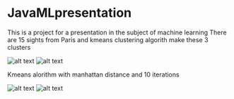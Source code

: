 # JavaMLpresentation
This is a project for a presentation in the subject of machine learning
There are 15 sights from Paris and  kmeans clustering algorith make these 3 clusters

![alt text](https://user-images.githubusercontent.com/36935403/49287343-d4b1bf80-f4a5-11e8-8f10-ecd126a0ec73.PNG)
![alt text](https://user-images.githubusercontent.com/36935403/49287517-73d6b700-f4a6-11e8-9b08-6703a90f3d74.PNG)

Kmeans alorithm with manhattan distance and 10 iterations

![alt text](https://user-images.githubusercontent.com/36935403/49287345-d67b8300-f4a5-11e8-8dd5-858d9e920c01.PNG)
![alt text](https://user-images.githubusercontent.com/36935403/49287520-7507e400-f4a6-11e8-8e71-286405758341.PNG)
